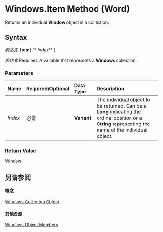 
# Windows.Item Method (Word)

Returns an individual  **Window** object in a collection.


## Syntax

 _表达式_. **Item**( ** _Index_** )

 _表达式_ Required. A variable that represents a **[Windows](377b493b-e73c-0132-869c-3876c3beaef7.md)** collection.


### Parameters



|**Name**|**Required/Optional**|**Data Type**|**Description**|
|:-----|:-----|:-----|:-----|
| _Index_|必需|**Variant**|The individual object to be returned. Can be a  **Long** indicating the ordinal position or a **String** representing the name of the individual object.|

### Return Value

Window


## 另请参阅


#### 概念


[Windows Collection Object](377b493b-e73c-0132-869c-3876c3beaef7.md)
#### 其他资源


[Windows Object Members](http://msdn.microsoft.com/library/4a0863e6-b72c-fc50-95ac-3e9a0d231626%28Office.15%29.aspx)